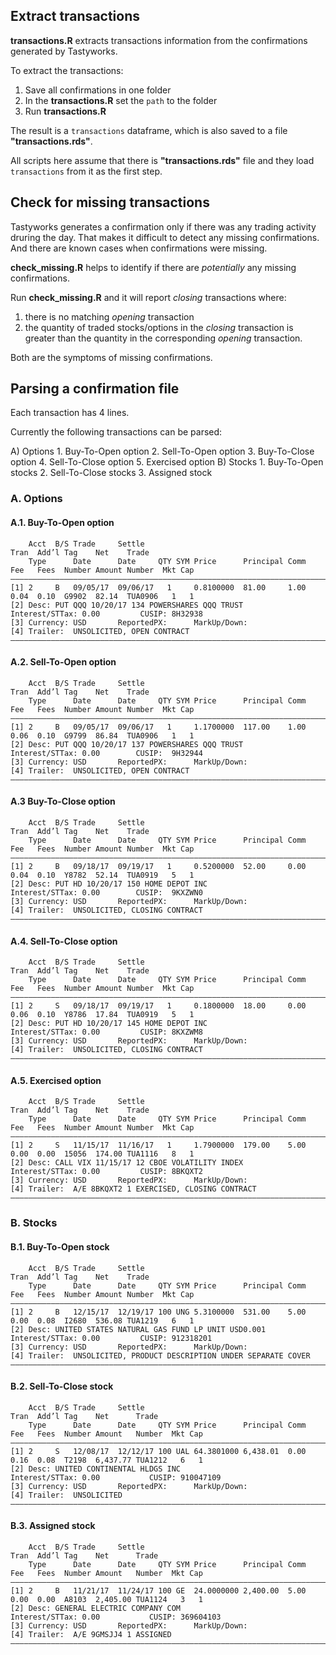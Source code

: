 ## Extract transactions 

**transactions.R** extracts transactions information from the confirmations generated by Tastyworks.

To extract the transactions:

  1. Save all confirmations in one folder
  2. In the **transactions.R** set the `path` to the folder
  3. Run **transactions.R**

The result is a `transactions` dataframe, which is also saved to a file **"transactions.rds"**.

All scripts here assume that there is **"transactions.rds"** file
and they load `transactions` from it as the first step.

## Check for missing transactions

Tastyworks generates a confirmation only if there was any trading activity druring the day.
That makes it difficult to detect any missing confirmations. And there are known cases when
confirmations were missing.

**check_missing.R** helps to identify if there are _potentially_ any missing confirmations.

Run **check_missing.R** and it will report _closing_ transactions where:

  1. there is no matching _opening_ transaction
  2. the quantity of traded stocks/options in the _closing_ transaction is greater than
     the quantity in the corresponding _opening_ transaction.

Both are the symptoms of missing confirmations.

## Parsing a confirmation file

Each transaction has 4 lines.

Currently the following transactions can be parsed:

  A) Options
    1. Buy-To-Open option
    2. Sell-To-Open option
    3. Buy-To-Close option
    4. Sell-To-Close option
    5. Exercised option
  B) Stocks
    1. Buy-To-Open stocks
    2. Sell-To-Close stocks
    3. Assigned stock

### A. Options

#### A.1. Buy-To-Open option
```
    Acct  B/S Trade     Settle                                      Tran  Add’l Tag    Net    Trade
    Type      Date      Date     QTY SYM Price      Principal Comm  Fee   Fees  Number Amount Number  Mkt Cap
—————————————————————————————————————————————————————————————————————————————————————————————————————————————
[1] 2     B   09/05/17  09/06/17   1     0.8100000  81.00     1.00  0.04  0.10  G9902  82.14  TUA0906   1   1
[2] Desc: PUT QQQ 10/20/17 134 POWERSHARES QQQ TRUST      Interest/STTax: 0.00         CUSIP: 8H32938
[3] Currency: USD       ReportedPX:      MarkUp/Down:
[4] Trailer:  UNSOLICITED, OPEN CONTRACT
—————————————————————————————————————————————————————————————————————————————————————————————————————————————
```

#### A.2. Sell-To-Open option
```
    Acct  B/S Trade     Settle                                      Tran  Add’l Tag    Net    Trade
    Type      Date      Date     QTY SYM Price      Principal Comm  Fee   Fees  Number Amount Number  Mkt Cap
—————————————————————————————————————————————————————————————————————————————————————————————————————————————
[1] 2     B   09/05/17  09/06/17   1     1.1700000  117.00    1.00  0.06  0.10  G9799  86.84  TUA0906   1   1
[2] Desc: PUT QQQ 10/20/17 137 POWERSHARES QQQ TRUST      Interest/STTax: 0.00        CUSIP:  9H32944
[3] Currency: USD       ReportedPX:      MarkUp/Down:
[4] Trailer:  UNSOLICITED, OPEN CONTRACT
—————————————————————————————————————————————————————————————————————————————————————————————————————————————
```

#### A.3 Buy-To-Close option
```
    Acct  B/S Trade     Settle                                      Tran  Add’l Tag    Net    Trade
    Type      Date      Date     QTY SYM Price      Principal Comm  Fee   Fees  Number Amount Number  Mkt Cap
—————————————————————————————————————————————————————————————————————————————————————————————————————————————
[1] 2     B   09/18/17  09/19/17   1     0.5200000  52.00     0.00  0.04  0.10  Y8782  52.14  TUA0919   5   1
[2] Desc: PUT HD 10/20/17 150 HOME DEPOT INC              Interest/STTax: 0.00        CUSIP:  9KXZWN0
[3] Currency: USD       ReportedPX:      MarkUp/Down:
[4] Trailer:  UNSOLICITED, CLOSING CONTRACT
—————————————————————————————————————————————————————————————————————————————————————————————————————————————
```

#### A.4. Sell-To-Close option
```
    Acct  B/S Trade     Settle                                      Tran  Add’l Tag    Net    Trade
    Type      Date      Date     QTY SYM Price      Principal Comm  Fee   Fees  Number Amount Number  Mkt Cap
—————————————————————————————————————————————————————————————————————————————————————————————————————————————
[1] 2     S   09/18/17  09/19/17   1     0.1800000  18.00     0.00  0.06  0.10  Y8786  17.84  TUA0919   5   1
[2] Desc: PUT HD 10/20/17 145 HOME DEPOT INC              Interest/STTax: 0.00         CUSIP: 8KXZWM8
[3] Currency: USD       ReportedPX:      MarkUp/Down:
[4] Trailer:  UNSOLICITED, CLOSING CONTRACT
—————————————————————————————————————————————————————————————————————————————————————————————————————————————
```

#### A.5. Exercised option
```
    Acct  B/S Trade     Settle                                      Tran  Add’l Tag    Net    Trade
    Type      Date      Date     QTY SYM Price      Principal Comm  Fee   Fees  Number Amount Number  Mkt Cap
—————————————————————————————————————————————————————————————————————————————————————————————————————————————
[1] 2     S   11/15/17  11/16/17   1     1.7900000  179.00    5.00  0.00  0.00  15056  174.00 TUA1116   8   1
[2] Desc: CALL VIX 11/15/17 12 CBOE VOLATILITY INDEX      Interest/STTax: 0.00         CUSIP: 8BKQXT2
[3] Currency: USD       ReportedPX:      MarkUp/Down:
[4] Trailer:  A/E 8BKQXT2 1 EXERCISED, CLOSING CONTRACT
—————————————————————————————————————————————————————————————————————————————————————————————————————————————
```

### B. Stocks

#### B.1. Buy-To-Open stock
```
    Acct  B/S Trade     Settle                                      Tran  Add’l Tag    Net    Trade
    Type      Date      Date     QTY SYM Price      Principal Comm  Fee   Fees  Number Amount Number  Mkt Cap
—————————————————————————————————————————————————————————————————————————————————————————————————————————————
[1] 2     B   12/15/17  12/19/17 100 UNG 5.3100000  531.00    5.00  0.00  0.08  I2680  536.08 TUA1219   6   1
[2] Desc: UNITED STATES NATURAL GAS FUND LP UNIT USD0.001 Interest/STTax: 0.00         CUSIP: 912318201
[3] Currency: USD       ReportedPX:      MarkUp/Down:                                          
[4] Trailer:  UNSOLICITED, PRODUCT DESCRIPTION UNDER SEPARATE COVER
—————————————————————————————————————————————————————————————————————————————————————————————————————————————
```

#### B.2. Sell-To-Close stock
```
    Acct  B/S Trade     Settle                                      Tran  Add’l Tag    Net      Trade
    Type      Date      Date     QTY SYM Price      Principal Comm  Fee   Fees  Number Amount   Number  Mkt Cap
———————————————————————————————————————————————————————————————————————————————————————————————————————————————
[1] 2     S   12/08/17  12/12/17 100 UAL 64.3801000 6,438.01  0.00  0.16  0.08  T2198  6,437.77 TUA1212   6   1
[2] Desc: UNITED CONTINENTAL HLDGS INC                    Interest/STTax: 0.00           CUSIP: 910047109
[3] Currency: USD       ReportedPX:      MarkUp/Down:
[4] Trailer:  UNSOLICITED
———————————————————————————————————————————————————————————————————————————————————————————————————————————————
```

#### B.3. Assigned stock
```
    Acct  B/S Trade     Settle                                      Tran  Add’l Tag    Net      Trade
    Type      Date      Date     QTY SYM Price      Principal Comm  Fee   Fees  Number Amount   Number  Mkt Cap
———————————————————————————————————————————————————————————————————————————————————————————————————————————————
[1] 2     B   11/21/17  11/24/17 100 GE  24.0000000 2,400.00  5.00  0.00  0.00  A8103  2,405.00 TUA1124   3   1
[2] Desc: GENERAL ELECTRIC COMPANY COM                    Interest/STTax: 0.00           CUSIP: 369604103
[3] Currency: USD       ReportedPX:      MarkUp/Down:
[4] Trailer:  A/E 9GMSJJ4 1 ASSIGNED
———————————————————————————————————————————————————————————————————————————————————————————————————————————————
```
